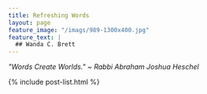 ```yaml
---
title: Refreshing Words
layout: page
feature_image: "/imags/989-1300x400.jpg"
feature_text: |
  ## Wanda C. Brett
---
```


_"Words Create Worlds." ~ Rabbi Abraham Joshua Heschel_


  {% include post-list.html %}
